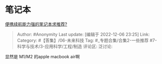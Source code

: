 # 笔记本
[便携续航能力强的笔记本求推荐?](https://www.zhihu.com/question/514751619/answer/2790249899)

> Author: #Anonymity
> Last update: [编辑于 2022-12-06 23:25]
> Link:
> Category: #【答集】/06-未来科技
> Tag: #_专题合集/合集2-一些推荐 #7-科学与技术/3-应用科学/工程/制造
> 评论区:
> 泛讨论:

显然是 M1/M2 的apple macbook air啊
